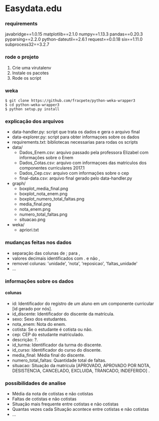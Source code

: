 # Easydata.edu


### requirements

javabridge==1.0.15
matplotlib==2.1.0
numpy==1.13.3
pandas==0.20.3
pyparsing==2.2.0
python-dateutil==2.6.1
request==0.0.18
six==1.11.0
subprocess32==3.2.7

### rode o projeto

1. Crie uma virutalenv
2. Instale os pacotes
3. Rode os script 

### weka

	$ git clone https://github.com/fracpete/python-weka-wrapper3
	$ cd python-weka-wrapper3
	$ python setup.py install

### explicação dos arquivos

- data-handler.py: script que trata os dados e gera o arquivo final
- data-explorer.py: script para obter informaçoes sobre os dados
- requirements.txt: bibliotecas necessarias para rodas os scripts
- data/
    - Dados_Enem.csv: arquivo passado pela professora Elizabel com informações sobre o Enem
    - Dados_Cotas.csv: arquivo com informaçoes das matriculos dos componentes curriculares 2017.1
    - Dados_Cep.csv: arquivo com informações sobre o cep
    - final-data.csv: arquivo final gerado pelo data-handler.py
- graph/
	- boxplot_media_final.png
	- boxplot_nota_enem.png
	- boxplot_numero_total_faltas.png
	- media_final.png
	- nota_enem.png
	- numero_total_faltas.png
	- situacao.png
- weka/
	- apriori.txt 	

### mudanças feitas nos dados

- separação das colunas de ; para ,
- valores decimais identificados com . e não ,
- removel colunas: 'unidade', 'nota', 'reposicao', 'faltas_unidade'
- ...

### informações sobre os dados

#### colunas

- id: Identificador do registro de um aluno em um componente curricular [id gerado por nós].
- id_discente: Identificador do discente da matrícula.
- sexo: Sexo dos estudantes.
- nota_enem: Nota do enem.
- cotista: Se o estudante é cotista ou não.
- cep: CEP do estudante matriculado.
- descrição: ?.
- id_turma: Identificador da turma do discente.
- id_curso: Identificador do curso do discente.
- media_final: Média final do discente.
- numero_total_faltas: Quantidade total de faltas.
- situacao: Situação da matrícula [APROVADO, APROVADO POR NOTA, DESISTENCIA, CANCELADO, EXCLUIDA, TRANCADO, INDEFERIDO] .


### possibilidades de analise

- Média da nota de cotistas e não cotistas
- Faltas de cotistas e não cotistas
- Situação mais frequente entre cotistas e não cotistas
- Quantas vezes cada Situação acontece entre cotistas e não cotistas
- ...